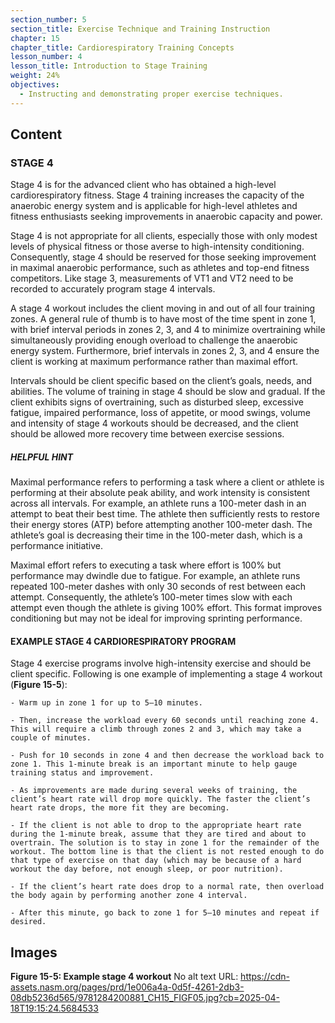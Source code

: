 ```yaml
---
section_number: 5
section_title: Exercise Technique and Training Instruction
chapter: 15
chapter_title: Cardiorespiratory Training Concepts
lesson_number: 4
lesson_title: Introduction to Stage Training
weight: 24%
objectives:
  - Instructing and demonstrating proper exercise techniques.
---
```


## Content
### STAGE 4 

Stage 4 is for the advanced client who has obtained a high-level cardiorespiratory fitness. Stage 4 training increases the capacity of the anaerobic energy system and is applicable for high-level athletes and fitness enthusiasts seeking improvements in anaerobic capacity and power.

Stage 4 is not appropriate for all clients, especially those with only modest levels of physical fitness or those averse to high-intensity conditioning. Consequently, stage 4 should be reserved for those seeking improvement in maximal anaerobic performance, such as athletes and top-end fitness competitors. Like stage 3, measurements of VT1 and VT2 need to be recorded to accu­rately program stage 4 intervals.

A stage 4 workout includes the client moving in and out of all four training zones. A general rule of thumb is to have most of the time spent in zone 1, with brief interval periods in zones 2, 3, and 4 to minimize overtraining while simultaneously providing enough overload to challenge the anaerobic energy system. Furthermore, brief intervals in zones 2, 3, and 4 ensure the client is working at maximum performance rather than maximal effort.

Intervals should be client specific based on the client’s goals, needs, and abilities. The volume of training in stage 4 should be slow and gradual. If the client exhibits signs of overtraining, such as disturbed sleep, excessive fatigue, impaired performance, loss of appetite, or mood swings, volume and intensity of stage 4 workouts should be decreased, and the client should be allowed more recovery time between exercise sessions.

##### HELPFUL HINT

Maximal performance refers to performing a task where a client or athlete is performing at their absolute peak ability, and work intensity is consistent across all intervals. For example, an athlete runs a 100-meter dash in an attempt to beat their best time. The athlete then sufficiently rests to restore their energy stores (ATP) before attempting another 100-meter dash. The athlete’s goal is decreasing their time in the 100-meter dash, which is a performance initiative.

Maximal effort refers to executing a task where effort is 100% but performance may dwindle due to fatigue. For example, an athlete runs repeated 100-meter dashes with only 30 seconds of rest between each attempt. Consequently, the athlete’s 100-meter times slow with each attempt even though the athlete is giving 100% effort. This format improves conditioning but may not be ideal for improving sprinting performance.

#### EXAMPLE STAGE 4 CARDIORESPIRATORY PROGRAM 

Stage 4 exercise programs involve high-intensity exercise and should be client specific. Following is one example of implementing a stage 4 workout (**Figure 15-5**):

	- Warm up in zone 1 for up to 5–10 minutes.

	- Then, increase the workload every 60 seconds until reaching zone 4. This will require a climb through zones 2 and 3, which may take a couple of minutes.

	- Push for 10 seconds in zone 4 and then decrease the workload back to zone 1. This 1-minute break is an important minute to help gauge training status and improvement.

	- As improvements are made during several weeks of training, the client’s heart rate will drop more quickly. The faster the client’s heart rate drops, the more fit they are becoming.

	- If the client is not able to drop to the appropriate heart rate during the 1-minute break, assume that they are tired and about to overtrain. The solution is to stay in zone 1 for the remainder of the workout. The bottom line is that the client is not rested enough to do that type of exercise on that day (which may be because of a hard workout the day before, not enough sleep, or poor nutrition).

	- If the client’s heart rate does drop to a normal rate, then overload the body again by performing another zone 4 interval.

	- After this minute, go back to zone 1 for 5–10 minutes and repeat if desired.

## Images

**Figure 15-5: Example stage 4 workout**
No alt text
URL: https://cdn-assets.nasm.org/pages/prd/1e006a4a-0d5f-4261-2db3-08db5236d565/9781284200881_CH15_FIGF05.jpg?cb=2025-04-18T19:15:24.5684533
